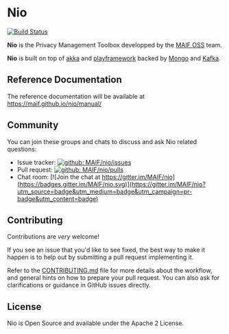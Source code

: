 # Nio

[![Build Status](https://travis-ci.org/MAIF/nio.svg?branch=master)](https://travis-ci.org/MAIF/nio)

**Nio** is the Privacy Management Toolbox developped by the <a href="https://maif.github.io" target="_blank">MAIF OSS</a> team.

**Nio** is built on top of <a href="https://akka.io">akka</a> and <a href="https://www.playframework.com">playframework</a> backed by <a href="https://www.mongodb.com/">Mongo</a> and <a href="https://kafka.apache.org/">Kafka</a>.

## Reference Documentation

The reference documentation will be available at https://maif.github.io/nio/manual/

## Community
You can join these groups and chats to discuss and ask Nio related questions:

- Issue tracker: [![github: MAIF/nio/issues](https://img.shields.io/github/issues/MAIF/nio.svg)](https://github.com/MAIF/nio/issues)
- Pull request: [![github: MAIF/nio/pulls](https://img.shields.io/github/issues-pr/MAIF/nio.svg)](https://github.com/MAIF/nio/pulls)
- Chat room: [![Join the chat at https://gitter.im/MAIF/nio](https://badges.gitter.im/MAIF/nio.svg)](https://gitter.im/MAIF/nio?utm_source=badge&utm_medium=badge&utm_campaign=pr-badge&utm_content=badge)
## Contributing

Contributions are *very* welcome!

If you see an issue that you'd like to see fixed, the best way to make it happen is to help out by submitting a pull request implementing it.

Refer to the [CONTRIBUTING.md](https://github.com/MAIF/nio/blob/master/.github/CONTRIBUTING.md) file for more details about the workflow,
and general hints on how to prepare your pull request. You can also ask for clarifications or guidance in GitHub issues directly.

## License

Nio is Open Source and available under the Apache 2 License.


